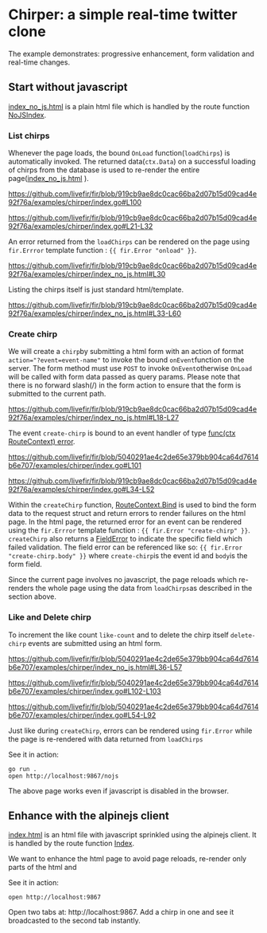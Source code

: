 # Chirper: a simple real-time twitter clone

The example demonstrates: progressive enhancement, form validation and real-time changes.

## Start without javascript
[index_no_js.html](./index_no_js.html) is a plain html file which is handled by the route function [NoJSIndex](index.go#NoJSIndex). 



### List chirps

Whenever the page loads, the bound `OnLoad` function(`loadChirps`) is automatically invoked. The returned data(`ctx.Data`) on a successful loading of chirps from the database is used to re-render the entire page([index_no_js.html](./index_no_js.html)
). 

https://github.com/livefir/fir/blob/919cb9ae8dc0cac66ba2d07b15d09cad4e92f76a/examples/chirper/index.go#L100

https://github.com/livefir/fir/blob/919cb9ae8dc0cac66ba2d07b15d09cad4e92f76a/examples/chirper/index.go#L21-L32

An error returned from the `loadChirps` can be rendered on the page using `fir.Errror` template function : `{{ fir.Error "onload" }}`.

https://github.com/livefir/fir/blob/919cb9ae8dc0cac66ba2d07b15d09cad4e92f76a/examples/chirper/index_no_js.html#L30

Listing the chirps itself is just standard html/template.

https://github.com/livefir/fir/blob/919cb9ae8dc0cac66ba2d07b15d09cad4e92f76a/examples/chirper/index_no_js.html#L33-L60


### Create chirp

We will create a `chirp`by submitting a html form with an action of format `action="?event=event-name"` to invoke the bound `onEvent`function on the server. The form method must use `POST` to invoke `OnEvent`otherwise `OnLoad` will be called with form data passed as query params. Please note that there is no forward slash(/) in the form action to ensure that the form is submitted to the current path.


https://github.com/livefir/fir/blob/919cb9ae8dc0cac66ba2d07b15d09cad4e92f76a/examples/chirper/index_no_js.html#L18-L27


The event `create-chirp` is bound to an event handler of type [func(ctx RouteContext) error](https://pkg.go.dev/github.com/livefir/fir#OnEventFunc).

https://github.com/livefir/fir/blob/5040291ae4c2de65e379bb904ca64d7614b6e707/examples/chirper/index.go#L101

https://github.com/livefir/fir/blob/919cb9ae8dc0cac66ba2d07b15d09cad4e92f76a/examples/chirper/index.go#L34-L52


Within the `createChirp` function, [RouteContext.Bind](https://pkg.go.dev/github.com/livefir/fir#RouteContext.Bind) is used to bind the form data to the request struct and return errors to render failures on the html page. In the html page, the returned error for an event can be rendered using the `fir.Errror` template function : `{{ fir.Error "create-chirp" }}`. `createChirp` also returns a [FieldError](https://pkg.go.dev/github.com/livefir/fir#RouteContext.FieldError) to indicate the specific field which failed validation. The field error can be referenced like so: `{{ fir.Error "create-chirp.body" }}` where `create-chirp`is the event id and `body`is the form field. 

Since the current page involves no javascript, the page reloads which re-renders the whole page using the data from `loadChirps`as described in the section above.

### Like and Delete chirp

To increment the like count `like-count` and to delete the chirp itself `delete-chirp` events are submitted using an html form.

https://github.com/livefir/fir/blob/5040291ae4c2de65e379bb904ca64d7614b6e707/examples/chirper/index_no_js.html#L36-L57

https://github.com/livefir/fir/blob/5040291ae4c2de65e379bb904ca64d7614b6e707/examples/chirper/index.go#L102-L103

https://github.com/livefir/fir/blob/5040291ae4c2de65e379bb904ca64d7614b6e707/examples/chirper/index.go#L54-L92

Just like during `createChirp`, errors can be rendered using `fir.Error` while the page is re-rendered with data returned from `loadChirps`


See it in action:

```
go run .
open http://localhost:9867/nojs
```

The above page works even if javascript is disabled in the browser.

## Enhance with the alpinejs client

[index.html](./index.html) is an html file with javascript sprinkled using the alpinejs client. It is handled by the route function [Index](index.go#Index).

We want to enhance the html page to avoid page reloads, re-render only parts of the html and




See it in action:

```
open http://localhost:9867
```

Open two tabs at: http://localhost:9867. Add a chirp in one and see it broadcasted to the second tab instantly.